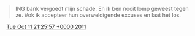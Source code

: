 > ING bank vergoedt mijn schade\. En ik ben nooit lomp geweest tegen ze\. \#ok ik accepteer hun overweldigende excuses en laat het los\.

<img src="../../media/tweet.ico" width="12" /> [Tue Oct 11 21:25:57 +0000 2011](https://twitter.com/DromerDenker/status/123871987092303872)